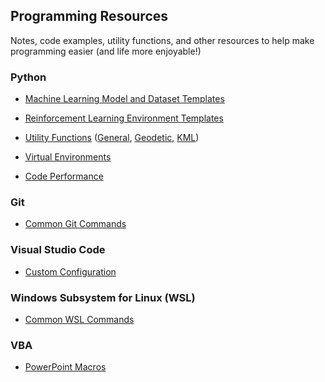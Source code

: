 ## Programming Resources

Notes, code examples, utility functions, and other resources to help make programming easier (and life more enjoyable!)

### Python

- [Machine Learning Model and Dataset Templates](code/Python/ml_models)

- [Reinforcement Learning Environment Templates](code/Python/rl_envs)

- [Utility Functions](code/Python/utils) ([General](code/Python/utils/utils.py), [Geodetic](code/Python/utils/geo_utils.py), [KML](code/Python/utils/kml_utils.py))

- [Virtual Environments](notes/virtual_environments.md)

- [Code Performance](notes/code_performance.md)

### Git

- [Common Git Commands](notes/git_commands.md)

### Visual Studio Code

- [Custom Configuration](notes/VScode_config.md)

### Windows Subsystem for Linux (WSL)

- [Common WSL Commands](notes/WSL_commands.md)

### VBA

- [PowerPoint Macros](code/VBA/PowerPoint)

